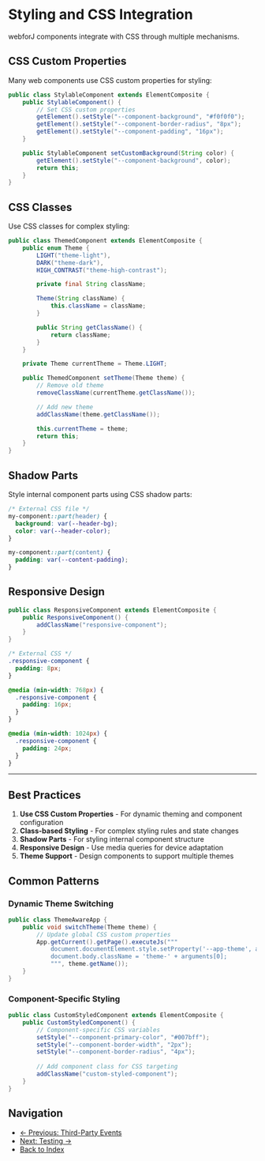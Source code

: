 # Styling and CSS Integration

webforJ components integrate with CSS through multiple mechanisms.

## CSS Custom Properties

Many web components use CSS custom properties for styling:

```java
public class StylableComponent extends ElementComposite {
    public StylableComponent() {
        // Set CSS custom properties
        getElement().setStyle("--component-background", "#f0f0f0");
        getElement().setStyle("--component-border-radius", "8px");
        getElement().setStyle("--component-padding", "16px");
    }

    public StylableComponent setCustomBackground(String color) {
        getElement().setStyle("--component-background", color);
        return this;
    }
}
```

## CSS Classes

Use CSS classes for complex styling:

```java
public class ThemedComponent extends ElementComposite {
    public enum Theme {
        LIGHT("theme-light"),
        DARK("theme-dark"),
        HIGH_CONTRAST("theme-high-contrast");

        private final String className;

        Theme(String className) {
            this.className = className;
        }

        public String getClassName() {
            return className;
        }
    }

    private Theme currentTheme = Theme.LIGHT;

    public ThemedComponent setTheme(Theme theme) {
        // Remove old theme
        removeClassName(currentTheme.getClassName());

        // Add new theme
        addClassName(theme.getClassName());

        this.currentTheme = theme;
        return this;
    }
}
```

## Shadow Parts

Style internal component parts using CSS shadow parts:

```css
/* External CSS file */
my-component::part(header) {
  background: var(--header-bg);
  color: var(--header-color);
}

my-component::part(content) {
  padding: var(--content-padding);
}
```

## Responsive Design

```java
public class ResponsiveComponent extends ElementComposite {
    public ResponsiveComponent() {
        addClassName("responsive-component");
    }
}
```

```css
/* External CSS */
.responsive-component {
  padding: 8px;
}

@media (min-width: 768px) {
  .responsive-component {
    padding: 16px;
  }
}

@media (min-width: 1024px) {
  .responsive-component {
    padding: 24px;
  }
}
```

---

## Best Practices

1. **Use CSS Custom Properties** - For dynamic theming and component configuration
2. **Class-based Styling** - For complex styling rules and state changes
3. **Shadow Parts** - For styling internal component structure
4. **Responsive Design** - Use media queries for device adaptation
5. **Theme Support** - Design components to support multiple themes

## Common Patterns

### Dynamic Theme Switching

```java
public class ThemeAwareApp {
    public void switchTheme(Theme theme) {
        // Update global CSS custom properties
        App.getCurrent().getPage().executeJs("""
            document.documentElement.style.setProperty('--app-theme', arguments[0]);
            document.body.className = 'theme-' + arguments[0];
            """, theme.getName());
    }
}
```

### Component-Specific Styling

```java
public class CustomStyledComponent extends ElementComposite {
    public CustomStyledComponent() {
        // Component-specific CSS variables
        setStyle("--component-primary-color", "#007bff");
        setStyle("--component-border-width", "2px");
        setStyle("--component-border-radius", "4px");
        
        // Add component class for CSS targeting
        addClassName("custom-styled-component");
    }
}
```

## Navigation

- [← Previous: Third-Party Events](07-third-party-events.md)
- [Next: Testing →](09-testing.md)
- [Back to Index](00-index.md)
